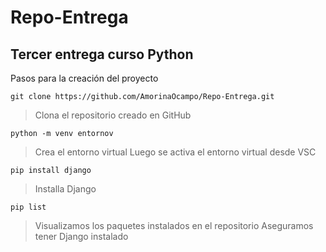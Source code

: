 # Repo-Entrega

## Tercer entrega curso Python

Pasos para la creación del proyecto

`git clone https://github.com/AmorinaOcampo/Repo-Entrega.git`
> Clona el repositorio creado en GitHub

`python -m venv entornov`
> Crea el entorno virtual
> Luego se activa el entorno virtual desde VSC

`pip install django`
> Installa Django

`pip list`
> Visualizamos los paquetes instalados en el repositorio
> Aseguramos tener Django instalado


